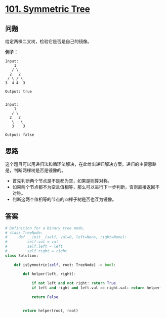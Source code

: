 # [101. Symmetric Tree](https://leetcode.com/problems/symmetric-tree/)

## 问题

给定两棵二叉树，检验它是否是自己的镜像。

**例子：**

```
Input:
    1
   / \
  2   2
 / \ / \
3  4 4  3

Output: true


Input:
    1
   / \
  2   2
   \   \
   3    3

Output: false
```

## 思路

这个题目可以用递归法和循环法解决，在此给出递归解决方案。递归的主要思路是，判断两棵树是否是镜像的。

- 首先判断两个节点是不是都为空，如果是则算对称。
- 如果两个节点都不为空且值相等，那么可以进行下一步判断，否则直接返回不对称。
- 判断这两个值相等的节点的四棵子树是否也互为镜像。

## 答案

```python
# Definition for a binary tree node.
# class TreeNode:
#     def __init__(self, val=0, left=None, right=None):
#         self.val = val
#         self.left = left
#         self.right = right
class Solution:
    
    def isSymmetric(self, root: TreeNode) -> bool:
        
        def helper(left, right):
            
            if not left and not right: return True
            if left and right and left.val == right.val: return helper(left.left, right.right) and helper(left.right, right.left)
            
            return False
        
        
        return helper(root, root)
```